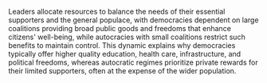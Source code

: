 Leaders allocate resources to balance the needs of their essential supporters and the general populace, with democracies dependent on large coalitions providing broad public goods and freedoms that enhance citizens' well-being, while autocracies with small coalitions restrict such benefits to maintain control. This dynamic explains why democracies typically offer higher quality education, health care, infrastructure, and political freedoms, whereas autocratic regimes prioritize private rewards for their limited supporters, often at the expense of the wider population.
